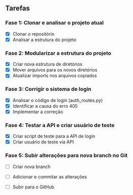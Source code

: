 ## Tarefas

### Fase 1: Clonar e analisar o projeto atual
- [x] Clonar o repositório
- [x] Analisar a estrutura do projeto

### Fase 2: Modularizar a estrutura do projeto
- [x] Criar nova estrutura de diretórios
- [x] Mover arquivos para os novos diretórios
- [x] Atualizar imports nos arquivos copiados

### Fase 3: Corrigir o sistema de login
- [x] Analisar o código de login (auth_routes.py)
- [x] Identificar a causa do erro 405
- [x] Implementar a correção

### Fase 4: Testar a API e criar usuário de teste
- [x] Criar script de teste para a API de login
- [x] Criar usuário de teste via API

### Fase 5: Subir alterações para nova branch no Git
- [ ] Criar nova branch
- [ ] Adicionar e commitar as alterações
- [ ] Subir para o GitHub


